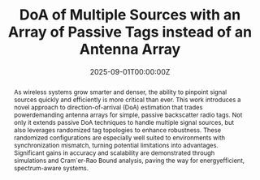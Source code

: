 ---
title: 'DoA of Multiple Sources with an Array of Passive Tags instead of an Antenna Array'

# Authors
# If you created a profile for a user (e.g. the default `admin` user), write the username (folder name) here
# and it will be replaced with their full name and linked to their profile.
authors:
  - Anastasios Kleniatis
  - Georgios Andreadis
  - Omikumar B. Makadia
  - Georgios Vougioukas
  - Ivan Seskar
  - Narayan Mandayam
  - Rich Howard
  - Aggelos Bletsas

# Author notes (optional)
author_notes:
  - 'Equal contribution'
  - 'Equal contribution'

date: '2025-09-01T00:00:00Z'
doi: ''

# Schedule page publish date (NOT publication's date).
publishDate: '2017-01-01T00:00:00Z'

# Publication type.
# Accepts a single type but formatted as a YAML list (for Hugo requirements).
# Enter a publication type from the CSL standard.
publication_types: ['paper-conference']

# Publication name and optional abbreviated publication name.
publication: In *IEEE Military Communications Conference 2025*
publication_short: In *IEEE MILCOM 2025*

abstract: As wireless systems grow smarter and denser, the ability to pinpoint signal sources quickly and efficiently is more critical than ever. This work introduces a novel approach to direction-of-arrival (DoA) estimation that trades powerdemanding antenna arrays for simple, passive backscatter radio tags. Not only it extends passive DoA techniques to handle multiple signal sources, but also leverages randomized tag topologies to enhance robustness. These randomized configurations are especially well suited to environments with synchronization mismatch, turning potential limitations into advantages. Significant gains in accuracy and scalability are demonstrated through simulations and Cram´er-Rao Bound analysis, paving the way for energyefficient, spectrum-aware systems.

# Summary. An optional shortened abstract.
summary: Lorem ipsum dolor sit amet, consectetur adipiscing elit. Duis posuere tellus ac convallis placerat. Proin tincidunt magna sed ex sollicitudin condimentum.

tags: []

# Display this page in the Featured widget?
featured: true

# Custom links (uncomment lines below)
# links:
# - name: Custom Link
#   url: http://example.org

url_pdf: ''
url_code: ''
url_dataset: ''
url_poster: ''
url_project: ''
url_slides: ''
url_source: ''
url_video: ''

# Featured image
# To use, add an image named `featured.jpg/png` to your page's folder.
image:
  caption: ''
  focal_point: ''
  preview_only: false

# Associated Projects (optional).
#   Associate this publication with one or more of your projects.
#   Simply enter your project's folder or file name without extension.
#   E.g. `internal-project` references `content/project/internal-project/index.md`.
#   Otherwise, set `projects: []`.
projects:
  - example

# Slides (optional).
#   Associate this publication with Markdown slides.
#   Simply enter your slide deck's filename without extension.
#   E.g. `slides: "example"` references `content/slides/example/index.md`.
#   Otherwise, set `slides: ""`.
slides: ""
---